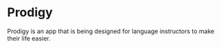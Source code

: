 # Prodigy
Prodigy is an app that is being designed for language instructors to make their life easier.

